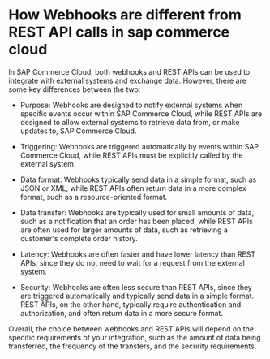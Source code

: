 # How Webhooks are different from REST API calls in sap commerce cloud
In SAP Commerce Cloud, both webhooks and REST APIs can be used to integrate with external systems and exchange data. However, there are some key differences between the two:

- Purpose: Webhooks are designed to notify external systems when specific events occur within SAP Commerce Cloud, while REST APIs are designed to allow external systems to retrieve data from, or make updates to, SAP Commerce Cloud.

- Triggering: Webhooks are triggered automatically by events within SAP Commerce Cloud, while REST APIs must be explicitly called by the external system.

- Data format: Webhooks typically send data in a simple format, such as JSON or XML, while REST APIs often return data in a more complex format, such as a resource-oriented format.

- Data transfer: Webhooks are typically used for small amounts of data, such as a notification that an order has been placed, while REST APIs are often used for larger amounts of data, such as retrieving a customer's complete order history.

- Latency: Webhooks are often faster and have lower latency than REST APIs, since they do not need to wait for a request from the external system.

- Security: Webhooks are often less secure than REST APIs, since they are triggered automatically and typically send data in a simple format. REST APIs, on the other hand, typically require authentication and authorization, and often return data in a more secure format.

Overall, the choice between webhooks and REST APIs will depend on the specific requirements of your integration, such as the amount of data being transferred, the frequency of the transfers, and the security requirements.

